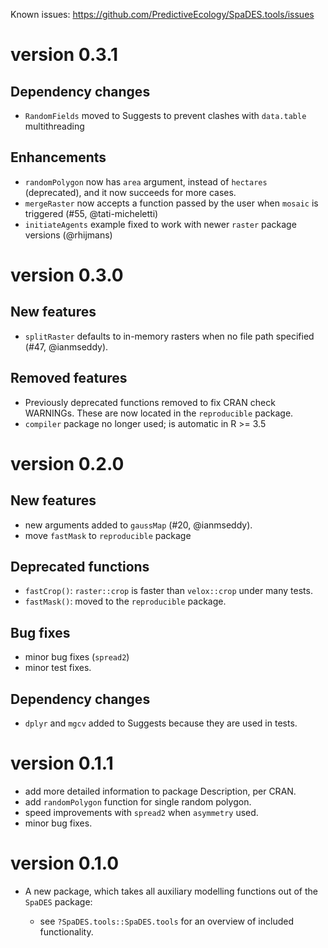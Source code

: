 Known issues: https://github.com/PredictiveEcology/SpaDES.tools/issues

version 0.3.1
=============

## Dependency changes
* `RandomFields` moved to Suggests to prevent clashes with `data.table` multithreading

## Enhancements
* `randomPolygon` now has `area` argument, instead of `hectares` (deprecated), and it now succeeds for more cases.
* `mergeRaster` now accepts a function passed by the user when `mosaic` is triggered (#55, @tati-micheletti)
* `initiateAgents` example fixed to work with newer `raster` package versions (@rhijmans)

version 0.3.0
=============

## New features
* `splitRaster` defaults to in-memory rasters when no file path specified (#47, @ianmseddy).

## Removed features
* Previously deprecated functions removed to fix CRAN check WARNINGs. These are now located in the `reproducible` package.
* `compiler` package no longer used; is automatic in R >= 3.5

version 0.2.0
=============

## New features
* new arguments added to `gaussMap` (#20, @ianmseddy).
* move `fastMask` to `reproducible` package

## Deprecated functions
* `fastCrop()`: `raster::crop` is faster than `velox::crop` under many tests.
* `fastMask()`: moved to the `reproducible` package.

## Bug fixes
* minor bug fixes (`spread2`)
* minor test fixes.

## Dependency changes
* `dplyr` and `mgcv` added to Suggests because they are used in tests.

version 0.1.1
=============

* add more detailed information to package Description, per CRAN.
* add `randomPolygon` function for single random polygon.
* speed improvements with `spread2` when `asymmetry` used.
* minor bug fixes.

version 0.1.0
=============

* A new package, which takes all auxiliary modelling functions out of the `SpaDES` package:

    - see `?SpaDES.tools::SpaDES.tools` for an overview of included functionality.
